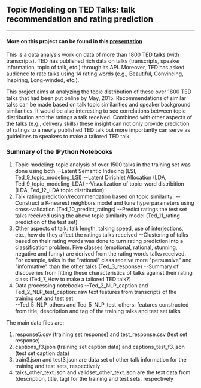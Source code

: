 ## Topic Modeling on TED Talks: talk recommendation and rating prediction
---
#### More on this project can be found in this [presentation](http://www.slideshare.net/YesuFeng/how-to-make-a-tailored-ted-talk)

This is a data analysis work on data of more than 1800 TED talks (with transcripts). TED has published rich data on talks (transcripts, speaker information, topic of talk, etc.) through its API. Moreover, TED has asked audience to rate talks using 14 rating words (e.g., Beautiful, Convincing, Inspiring, Long-winded, etc.). 

This project aims at analyzing the topic distribution of these over 1800 TED talks that had been put online by May, 2015. Recommendations of similar talks can be made based on talk topic similarities and speaker background similarities. It would be also interesting to see correlations between topic distribution and the ratings a talk received. Combined with other aspects of the talks (e.g., delivery skills) these insight can not only provide prediction of ratings to a newly published TED talk but more importantly can serve as guidelines to speakers to make a tailored TED talk. 

### Summary of the IPython Notebooks
  1. Topic modeling: topic analysis of over 1500 talks in the training set was done using both 
      --Latent Semantic Indexing (LSI, Ted_9_topic_modeling_LSI)
      --Latent Dirichlet Allocation (LDA, Ted_9_topic_modeling_LDA)
      --Visualization of topic-word distribition (LDA, Ted_12_LDA topic distribution)
  2. Talk rating prediction/recommendation based on topic similarity: 
      --Construct a K-nearest neighbors model and tune hyperparameters using cross-validation (Ted_10_predict_ratings)
      --Predict ratings the test set talks received using the above topic similarity model (Ted_11_rating prediction of the test set)
  3. Other aspects of talk: talk length, talking speed, use of interjections, etc., how do they affect the ratings talks received
      --Clustering of talks based on their rating words was done to turn rating prediction into a classification problem. Five classes (emotional, rational, stunning, negative and funny) are derived from the rating words talks received. For example, talks in the "rational" class receive more "persuasive" and "informative" than the other talks (Ted_3_response)
      --Summary of discoveries from fitting these characteristics of talks against their rating class (Ted_7_How to make a tailored TED talk?)
  4. Data processing notebooks
      --Ted_2_NLP_caption and Ted_2_NLP_test_caption: raw text features from transcripts of the training set and test set  
      --Ted_5_NLP_others and Ted_5_NLP_test_others: features constructed from title, description and tag of the training talks and test set talks

The main data files are:  
  1. response5.csv (training set response) and test_response.csv (test set response)  
  2. captions_f3.json (training set caption data) and captions_test_f3.json (test set caption data)  
  3. train3.json and test3.json are data set of other talk information for the training and test sets, respectively  
  4. talks_other_text.json and validset_other_text.json are the text data from (description, title, tag) for the training and test sets, respectively  

